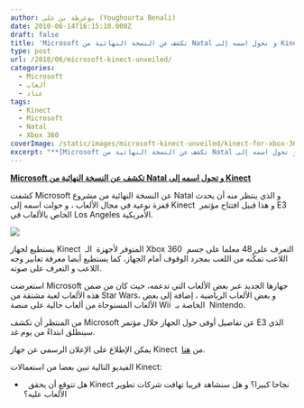 ```yaml
---
author: يوغرطة بن علي (Youghourta Benali)
date: 2010-06-14T16:15:10.000Z
draft: false
title: 'Microsoft تكشف عن النسخة النهائية من Natal و تحول اسمه إلى Kinect  '
type: post
url: /2010/06/microsoft-kinect-unveiled/
categories:
  - Microsoft
  - ألعاب
  - عتاد
tags:
  - Kinect
  - Microsoft
  - Natal
  - Xbox 360
coverImage: /static/images/microsoft-kinect-unveiled/kinect-for-xbox-360.png
excerpt: "**[Microsoft تكشف عن النسخة النهائية من Natal و تحول اسمه إلى Kinect](https://www.it-scoop.com/2010/06/microsoft-kinect-unveiled/)**\n\nكشفت Microsoft عن النسخة النهائية من مشروع Natal و الذي ينتظر منه أن يحدث قفزة نوعية في مجال الألعاب ، و حولت اسمه إلى Kinect \_و هذا قبيل افتتاح"
---
```

**[Microsoft تكشف عن النسخة النهائية من Natal و تحول اسمه إلى Kinect](https://www.it-scoop.com/2010/06/microsoft-kinect-unveiled/)**

كشفت Microsoft عن النسخة النهائية من مشروع Natal و الذي ينتظر منه أن يحدث قفزة نوعية في مجال الألعاب ، و حولت اسمه إلى Kinect  و هذا قبيل افتتاح مؤتمر E3 الخاص بالألعاب في Los Angeles الأمريكية.

![](/static/images/microsoft-kinect-unveiled/kinect-for-xbox-360.png)

يستطيع لجهاز Kinect  المتوفر لأجهزة  الـ Xbox 360  التعرف على 48 معلما على جسم اللاعب تمكِّنه من اللعب بمجرد الوقوف أمام الجهاز، كما يستطيع أيضا معرفة تعابير وجه اللاعب و التعرف على صوته.

استعرضت Microsoft جهازها الجديد عبر بعض الألعاب التي تدعمه، حيث كان من ضمن هذه الألعاب لعبة مشتقة من Star Wars، و بعض الألعاب الرياضية ، إضافة إلى بعض الألعاب المستوحاة من ألعاب حالية على منصة Wii  الخاصة بـ  Nintendo.

من المنتظر أن تكشف Microsoft عن تفاصيل أوفى حول الجهاز خلال مؤتمر E3 الذي سينطلق ابتداءً من يوم غد.

يمكن الإطلاع على الإعلان الرسمي عن جهاز Kinect  من [هنا](http://www.microsoft.com/Presspass/Features/2010/jun10/06-13KinectIntroduced.mspx).

الفيديو التالية تبين بعضا من استعمالات Kinect:

-     هل تتوقع أن يحقق Kinect نجاحا كبيرا؟ و هل سنشاهد قريبا تهافت شركات تطوير الألعاب عليه؟
